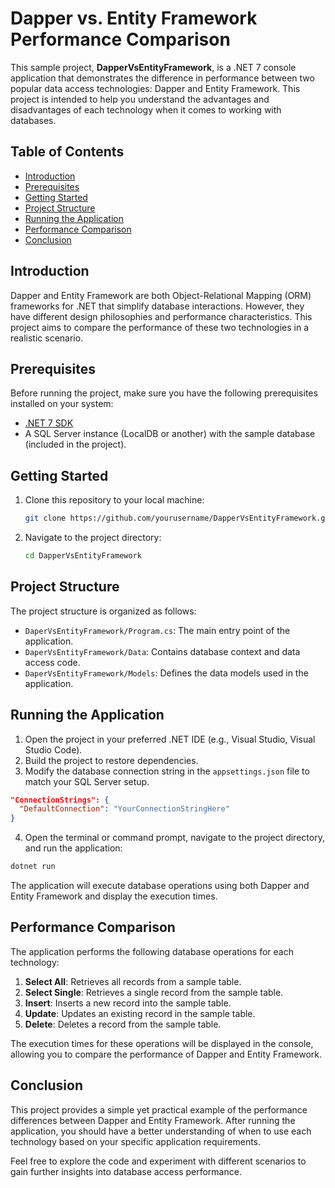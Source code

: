 # Dapper vs. Entity Framework Performance Comparison

This sample project, **DapperVsEntityFramework**, is a .NET 7 console application that demonstrates the difference in performance between two popular data access technologies: Dapper and Entity Framework. This project is intended to help you understand the advantages and disadvantages of each technology when it comes to working with databases.

## Table of Contents

- [Introduction](#introduction)
- [Prerequisites](#prerequisites)
- [Getting Started](#getting-started)
- [Project Structure](#project-structure)
- [Running the Application](#running-the-application)
- [Performance Comparison](#performance-comparison)
- [Conclusion](#conclusion)

## Introduction

Dapper and Entity Framework are both Object-Relational Mapping (ORM) frameworks for .NET that simplify database interactions. However, they have different design philosophies and performance characteristics. This project aims to compare the performance of these two technologies in a realistic scenario.

## Prerequisites

Before running the project, make sure you have the following prerequisites installed on your system:

- [.NET 7 SDK](https://dotnet.microsoft.com/download/dotnet/7.0)
- A SQL Server instance (LocalDB or another) with the sample database (included in the project).

## Getting Started

1. Clone this repository to your local machine:

    ```bash
    git clone https://github.com/yourusername/DapperVsEntityFramework.git
    ```

2. Navigate to the project directory:

    ```bash
    cd DapperVsEntityFramework
    ```

## Project Structure

The project structure is organized as follows:

- `DaperVsEntityFramework/Program.cs`: The main entry point of the application.
- `DaperVsEntityFramework/Data`: Contains database context and data access code.
- `DaperVsEntityFramework/Models`: Defines the data models used in the application.

## Running the Application

1. Open the project in your preferred .NET IDE (e.g., Visual Studio, Visual Studio Code).
2. Build the project to restore dependencies.
3. Modify the database connection string in the `appsettings.json` file to match your SQL Server setup.

```json
"ConnectionStrings": {
  "DefaultConnection": "YourConnectionStringHere"
}
```

4. Open the terminal or command prompt, navigate to the project directory, and run the application:

```bash
dotnet run
```

The application will execute database operations using both Dapper and Entity Framework and display the execution times.

## Performance Comparison

The application performs the following database operations for each technology:

1. **Select All**: Retrieves all records from a sample table.
2. **Select Single**: Retrieves a single record from the sample table.
3. **Insert**: Inserts a new record into the sample table.
4. **Update**: Updates an existing record in the sample table.
5. **Delete**: Deletes a record from the sample table.

The execution times for these operations will be displayed in the console, allowing you to compare the performance of Dapper and Entity Framework.

## Conclusion

This project provides a simple yet practical example of the performance differences between Dapper and Entity Framework. After running the application, you should have a better understanding of when to use each technology based on your specific application requirements.

Feel free to explore the code and experiment with different scenarios to gain further insights into database access performance.
